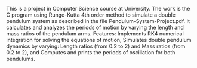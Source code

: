This is a project in Computer Science course at University. The work is the C program using Runge-Kutta 4th order method to simulate a double pendulum system as described in the file Pendulum-System-Project.pdf. 
It calculates and analyzes the periods of motion by varying the length and mass ratios of the pendulum arms.
Features:
Implements RK4 numerical integration for solving the equations of motion,
Simulates double pendulum dynamics by varying: Length ratios (from 0.2 to 2) and Mass ratios (from 0.2 to 2), and 
Computes and prints the periods of oscillation for both pendulums.
